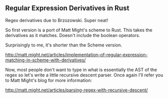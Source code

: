 Regular Expression Derivatives in Rust
--------------------------------------

Regex derivatives due to Brzozowski.  Super neat!

So first version is a port of Matt Might's scheme to Rust. This takes the
derivatives as it matches.  Doesn't include the boolean operators.

Surprisingly to me, it's shorter than the Scheme version.

http://matt.might.net/articles/implementation-of-regular-expression-matching-in-scheme-with-derivatives/

Now, most people don't want to type in what is essentially the AST of the regex
so let's write a little recursive descent parser.  Once again I'll refer you to
Matt Might's blog for more information:

http://matt.might.net/articles/parsing-regex-with-recursive-descent/
